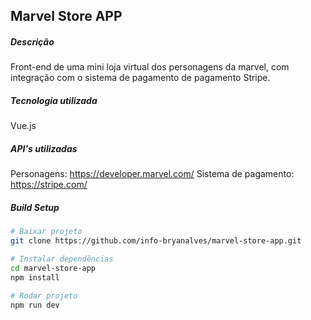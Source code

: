 ## Marvel Store APP

##### Descrição
Front-end de uma mini loja virtual dos personagens da marvel, com integração com o sistema de pagamento de pagamento Stripe.

##### Tecnologia utilizada
Vue.js

##### API's utilizadas
Personagens: https://developer.marvel.com/
Sistema de pagamento: https://stripe.com/

##### Build Setup
``` bash
# Baixar projeto
git clone https://github.com/info-bryanalves/marvel-store-app.git

# Instalar dependências
cd marvel-store-app
npm install

# Rodar projeto
npm run dev
```

